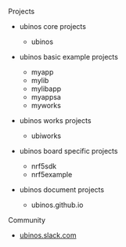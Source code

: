 Projects

* ubinos core projects
    + ubinos

* ubinos basic example projects
    + myapp
    + mylib
    + mylibapp
    + myappsa
    + myworks

* ubinos works projects
    + ubiworks

* ubinos board specific projects
    + nrf5sdk
    + nrf5example

* ubinos document projects
    + ubinos.github.io

Community

* [ubinos.slack.com](https://ubinos.slack.com)

